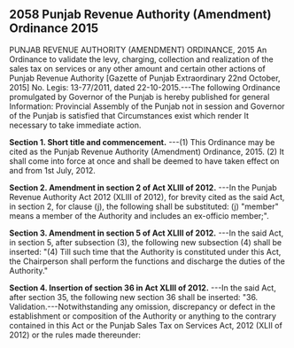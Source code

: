 ## 2058 Punjab Revenue Authority (Amendment) Ordinance 2015
 
PUNJAB REVENUE AUTHORITY (AMENDMENT) ORDINANCE, 2015
An Ordinance to validate the levy, charging, collection
and realization of the sales tax on services or any other amount and certain other actions of Punjab Revenue Authority
[Gazette of Punjab Extraordinary 22nd October, 2015]
No. Legis: 13-77/2011, dated 22-10-2015.---The following Ordinance promulgated by Governor of the Punjab is hereby published for general Information:
Provincial Assembly of the Punjab not in session and Governor of the Punjab is satisfied that Circumstances exist which render It necessary to take immediate action.

**Section 1. Short title and commencement.**
---(1) This Ordinance may be cited as the Punjab Revenue Authority (Amendment) Ordinance, 2015.
   (2) It shall come into force at once and shall be deemed to have taken effect on and from 1st July, 2012.

 

**Section 2. Amendment in section 2 of Act XLIII of 2012.**
---In the Punjab Revenue Authority Act 2012 (XLIII of 2012), for brevity cited as the said Act, in section 2, for clause (j), the following shall be substituted:
   (j) "member" means a member of the Authority and includes an ex-officio member;".

 

**Section 3. Amendment in section 5 of Act XLIII of 2012.**
---In the said Act, in section 5, after subsection (3), the following new subsection (4) shall be inserted:
   "(4) Till such time that the Authority is constituted under this Act, the Chairperson shall perform the functions and discharge the duties of the Authority."

 

**Section 4. Insertion of section 36 in Act XLIII of 2012.**
---In the said Act, after section 35, the following new section 36 shall be inserted:
   "36. Validation.---Notwithstanding any omission, discrepancy or defect in the establishment or composition of the Authority or anything to the contrary contained in this Act or the Punjab Sales Tax on Services Act, 2012 (XLII of 2012) or the rules made thereunder:


